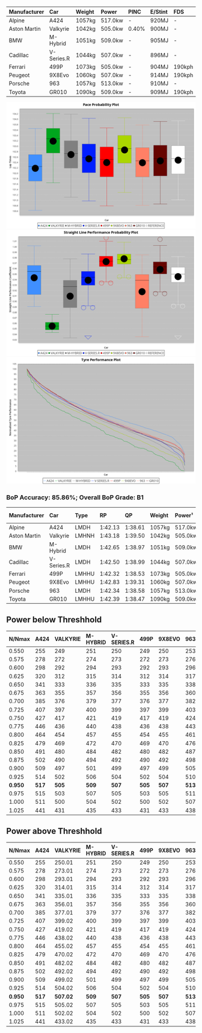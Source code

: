 | Manufacturer | Car        | Weight | Power   | PINC    | E/Stint | FDS     |
|:-|:-|:-|:-|:-|:-|:-|
| Alpine       | A424       | 1057kg | 517.0kw |    -    | 920MJ   |    -    |
| Aston Martin | Valkyrie   | 1042kg | 505.0kw | 0.40%   | 900MJ   |    -    |
| BMW          | M-Hybrid   | 1051kg | 509.0kw |    -    | 905MJ   |    -    |
| Cadillac     | V-Series.R | 1044kg | 507.0kw |    -    | 896MJ   |    -    |
| Ferrari      | 499P       | 1073kg | 505.0kw |    -    | 904MJ   | 190kph  |
| Peugeot      | 9X8Evo     | 1060kg | 507.0kw |    -    | 914MJ   | 190kph  |
| Porsche      | 963        | 1057kg | 513.0kw |    -    | 910MJ   |    -    |
| Toyota       | GR010      | 1090kg | 509.0kw |    -    | 909MJ   | 190kph  |

![PACECHART](./IMG/ACOMETHOD.png)
![STRAIGHTLINEPERFORMANCECHART](./IMG/ACOMETHOD_sp.png)
![TYREPERFORMANCECHART](./IMG/ACOMETHOD_tw.png)

### BoP Accuracy: 85.86%; Overall BoP Grade: B1
| Manufacturer | Car        | Type  | RP      | QP      | Weight | Power¹  | Threshhold | PINC    | Power²   | E/Stint | AVG Vmax  | FDS     | RDLC | L/Stint | BOP-Grade | Model Accuracy | Model Points | Match%  | SimDiff |
|:-|:-|:-|:-|:-|:-|:-|:-|:-|:-|:-|:-|:-|:-|:-|:-|:-|:-|:-|:-|
| Alpine       | A424       | LMDH  | 1:42.13 | 1:38.61 | 1057kg | 517.0kw | 210.0kph   |    -    | 517.00kw |  920MJ  | 309.16kph |    -    | 1.02 | 33      | -B2       | 99.58%         | 1429         | 81.87%  | -0.10   |
| Aston Martin | Valkyrie   | LMHNH | 1:43.18 | 1:39.50 | 1042kg | 505.0kw | 210.0kph   | 0.40%   | 507.00kw |  900MJ  | 293.97kph |    -    | 1.05 | 33      | +Ω1       | 100.00%        | 247          | 49.30%  | -0.16   |
| BMW          | M-Hybrid   | LMDH  | 1:42.65 | 1:38.97 | 1051kg | 509.0kw | 210.0kph   |    -    | 509.00kw |  905MJ  | 303.04kph |    -    | 1.03 | 33      | ~A1       | 99.97%         | 2912         | 100.00% | -0.36   |
| Cadillac     | V-Series.R | LMDH  | 1:42.50 | 1:38.99 | 1044kg | 507.0kw | 210.0kph   |    -    | 507.00kw |  896MJ  | 306.69kph |    -    | 1.03 | 33      | ~A1       | 99.49%         | 5225         | 96.77%  | +0.19   |
| Ferrari      | 499P       | LMHHU | 1:42.32 | 1:38.53 | 1073kg | 505.0kw | 210.0kph   |    -    | 505.00kw |  904MJ  | 310.65kph | 190kph  | 1.02 | 33      | -B1       | 100.00%        | 5378         | 87.38%  | +0.06   |
| Peugeot      | 9X8Evo     | LMHHU | 1:42.83 | 1:39.31 | 1060kg | 507.0kw | 210.0kph   |    -    | 507.00kw |  914MJ  | 312.85kph | 190kph  | 1.00 | 33      | +B1       | 100.00%        | 1459         | 85.30%  | +0.18   |
| Porsche      | 963        | LMDH  | 1:42.34 | 1:38.58 | 1057kg | 513.0kw | 210.0kph   |    -    | 513.00kw |  910MJ  | 304.52kph |    -    | 1.02 | 33      | -A2       | 99.92%         | 14207        | 90.69%  | -0.06   |
| Toyota       | GR010      | LMHHU | 1:42.39 | 1:38.47 | 1090kg | 509.0kw | 210.0kph   |    -    | 509.00kw |  909MJ  | 308.12kph | 190kph  | 1.01 | 33      | ~A1       | 99.86%         | 4280         | 95.54%  | +0.26   |

## Power below Threshhold
| N/Nmax    | A424    | VALKYRIE | M-HYBRID | V-SERIES.R | 499P    | 9X8EVO  | 963     | GR010   |
|:-|:-|:-|:-|:-|:-|:-|:-|:-|
|  0.550    |  255    |  249     |  251     |  250       |  249    |  250    |  253    |  251    |
|  0.575    |  278    |  272     |  274     |  273       |  272    |  273    |  276    |  274    |
|  0.600    |  298    |  292     |  294     |  293       |  292    |  293    |  296    |  294    |
|  0.625    |  320    |  312     |  315     |  314       |  312    |  314    |  317    |  315    |
|  0.650    |  341    |  333     |  336     |  335       |  333    |  335    |  338    |  336    |
|  0.675    |  363    |  355     |  357     |  356       |  355    |  356    |  360    |  357    |
|  0.700    |  385    |  376     |  379     |  377       |  376    |  377    |  382    |  379    |
|  0.725    |  407    |  397     |  400     |  399       |  397    |  399    |  403    |  400    |
|  0.750    |  427    |  417     |  421     |  419       |  417    |  419    |  424    |  421    |
|  0.775    |  446    |  436     |  440     |  438       |  436    |  438    |  443    |  440    |
|  0.800    |  464    |  454     |  457     |  455       |  454    |  455    |  461    |  457    |
|  0.825    |  479    |  469     |  472     |  470       |  469    |  470    |  476    |  472    |
|  0.850    |  491    |  480     |  484     |  482       |  480    |  482    |  487    |  484    |
|  0.875    |  502    |  490     |  494     |  492       |  490    |  492    |  498    |  494    |
|  0.900    |  509    |  497     |  501     |  499       |  497    |  499    |  505    |  501    |
|  0.925    |  514    |  502     |  506     |  504       |  502    |  504    |  510    |  506    |
| **0.950** | **517** | **505**  | **509**  | **507**    | **505** | **507** | **513** | **509** |
|  0.975    |  515    |  503     |  507     |  505       |  503    |  505    |  511    |  507    |
|  1.000    |  511    |  500     |  504     |  502       |  500    |  502    |  507    |  504    |
|  1.025    |  441    |  431     |  435     |  433       |  431    |  433    |  438    |  435    |

## Power above Threshhold
| N/Nmax    | A424    | VALKYRIE   | M-HYBRID | V-SERIES.R | 499P    | 9X8EVO  | 963     | GR010   |
|:-|:-|:-|:-|:-|:-|:-|:-|:-|
|  0.550    |  255    |  250.01    |  251     |  250       |  249    |  250    |  253    |  251    |
|  0.575    |  278    |  273.01    |  274     |  273       |  272    |  273    |  276    |  274    |
|  0.600    |  298    |  293.01    |  294     |  293       |  292    |  293    |  296    |  294    |
|  0.625    |  320    |  314.01    |  315     |  314       |  312    |  314    |  317    |  315    |
|  0.650    |  341    |  335.01    |  336     |  335       |  333    |  335    |  338    |  336    |
|  0.675    |  363    |  356.01    |  357     |  356       |  355    |  356    |  360    |  357    |
|  0.700    |  385    |  377.01    |  379     |  377       |  376    |  377    |  382    |  379    |
|  0.725    |  407    |  399.02    |  400     |  399       |  397    |  399    |  403    |  400    |
|  0.750    |  427    |  419.02    |  421     |  419       |  417    |  419    |  424    |  421    |
|  0.775    |  446    |  438.02    |  440     |  438       |  436    |  438    |  443    |  440    |
|  0.800    |  464    |  455.02    |  457     |  455       |  454    |  455    |  461    |  457    |
|  0.825    |  479    |  470.02    |  472     |  470       |  469    |  470    |  476    |  472    |
|  0.850    |  491    |  482.02    |  484     |  482       |  480    |  482    |  487    |  484    |
|  0.875    |  502    |  492.02    |  494     |  492       |  490    |  492    |  498    |  494    |
|  0.900    |  509    |  499.02    |  501     |  499       |  497    |  499    |  505    |  501    |
|  0.925    |  514    |  504.02    |  506     |  504       |  502    |  504    |  510    |  506    |
| **0.950** | **517** | **507.02** | **509**  | **507**    | **505** | **507** | **513** | **509** |
|  0.975    |  515    |  505.02    |  507     |  505       |  503    |  505    |  511    |  507    |
|  1.000    |  511    |  502.02    |  504     |  502       |  500    |  502    |  507    |  504    |
|  1.025    |  441    |  433.02    |  435     |  433       |  431    |  433    |  438    |  435    |
